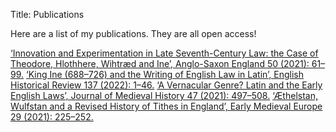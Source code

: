 Title: Publications

Here are a list of my publications. They are all open access!


[‘Innovation and Experimentation in Late Seventh-Century Law: the Case of Theodore, Hlothhere, Wihtræd and Ine’, Anglo-Saxon England 50 (2021): 61–99.](https://doi.org/10.1017/S0263675123000145)
[‘King Ine (688–726) and the Writing of English Law in Latin’, English Historical Review 137 (2022): 1–46.](https://academic.oup.com/ehr/article/137/584/1/6530371)
[‘A Vernacular Genre? Latin and the Early English Laws’, Journal of Medieval History 47 (2021): 497–508.](https://doi.org/10.1080/03044181.2021.1986661)
[‘Æthelstan, Wulfstan and a Revised History of Tithes in England’, Early Medieval Europe 29 (2021): 225–252.](https://doi.org/10.1111/emed.12473)